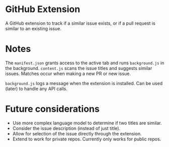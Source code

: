 # GitHub Extension

A GitHub extension to track if a similar issue exists, or if a pull request is similar to an existing issue. 

# Notes 

The `manifest.json` grants access to the active tab and runs `background.js` in the background. `content.js` scans the issue titles and suggests similar issues. Matches occur when making a new PR or new issue. 

`background.js` logs a message when the extension is installed. Can be used (later) to handle any API calls. 

# Future considerations 

- Use more complex language model to determine if two titles are similar. 
- Consider the issue description (instead of just title). 
- Allow for selection of the issue directly through the extension. 
- Extend to work for private repos. Currently only works for public repos. 
